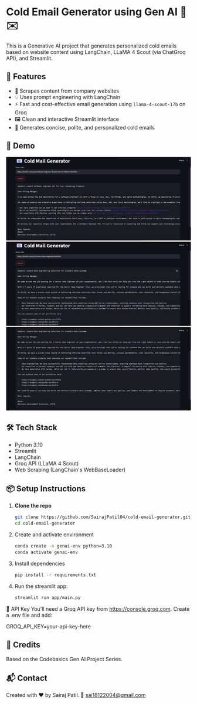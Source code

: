 # Cold Email Generator using Gen AI 🧠✉️

This is a Generative AI project that generates personalized cold emails based on website content using LangChain, LLaMA 4 Scout (via ChatGroq API), and Streamlit.

## 🚀 Features

- 🔎 Scrapes content from company websites
- 💡 Uses prompt engineering with LangChain
- ⚡ Fast and cost-effective email generation using `llama-4-scout-17b` on Groq
- 🖼️ Clean and interactive Streamlit interface
- 💬 Generates concise, polite, and personalized cold emails

## 📸 Demo

![App UI](screenshots/app_ui_1.png)
![App UI](screenshots/app_ui_2.png)
![App UI](screenshots/app_ui_3.png)


## 🛠️ Tech Stack

- Python 3.10
- Streamlit
- LangChain
- Groq API (LLaMA 4 Scout)
- Web Scraping (LangChain's WebBaseLoader)

## 📦 Setup Instructions

1. **Clone the repo**
   ```bash
   git clone https://github.com/SairajPatil04/cold-email-generator.git
   cd cold-email-generator

2. Create and activate environment
   ```bash
   conda create -n genai-env python=3.10
   conda activate genai-env

3. Install dependencies
   ```bash
   pip install -r requirements.txt

4. Run the streamlit app:
   ```bash
   streamlit run app/main.py

🔐 API Key
You'll need a Groq API key from https://console.groq.com.
Create a .env file and add:

GROQ_API_KEY=your-api-key-here

## 📄 Credits
Based on the Codebasics Gen AI Project Series.

## 📬 Contact
Created with ❤️ by Sairaj Patil.
📧 sai18122004@gmail.com

